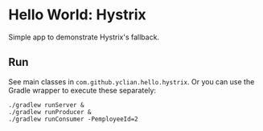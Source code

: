 # Hello World: Hystrix

Simple app to demonstrate Hystrix's fallback. 

## Run

See main classes in `com.github.yclian.hello.hystrix`. Or you can use the Gradle wrapper to execute these separately:

```
./gradlew runServer &
./gradlew runProducer &
./gradlew runConsumer -PemployeeId=2
```
 
